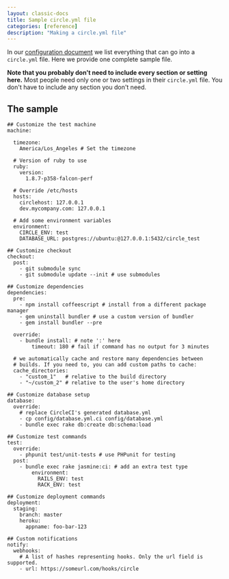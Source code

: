 ```yaml
---
layout: classic-docs
title: Sample circle.yml file
categories: [reference]
description: "Making a circle.yml file"
---
```


In our [configuration document]({{site.baseurl}}/configuration/) we list everything that can go into a
`circle.yml` file. Here we provide one complete sample file.

**Note that you probably don't need to include every section or setting here.**
Most people need only one or two settings in their `circle.yml` file.
You don't have to include any section you don't need.

<h2 id="sample">The sample</h2>

```
## Customize the test machine
machine:

  timezone:
    America/Los_Angeles # Set the timezone

  # Version of ruby to use
  ruby:
    version:
      1.8.7-p358-falcon-perf

  # Override /etc/hosts
  hosts:
    circlehost: 127.0.0.1
    dev.mycompany.com: 127.0.0.1

  # Add some environment variables
  environment:
    CIRCLE_ENV: test
    DATABASE_URL: postgres://ubuntu:@127.0.0.1:5432/circle_test

## Customize checkout
checkout:
  post:
    - git submodule sync
    - git submodule update --init # use submodules

## Customize dependencies
dependencies:
  pre:
    - npm install coffeescript # install from a different package manager
    - gem uninstall bundler # use a custom version of bundler
    - gem install bundler --pre

  override:
    - bundle install: # note ':' here
        timeout: 180 # fail if command has no output for 3 minutes

  # we automatically cache and restore many dependencies between
  # builds. If you need to, you can add custom paths to cache:
  cache_directories:
    - "custom_1"   # relative to the build directory
    - "~/custom_2" # relative to the user's home directory

## Customize database setup
database:
  override:
    # replace CircleCI's generated database.yml
    - cp config/database.yml.ci config/database.yml
    - bundle exec rake db:create db:schema:load

## Customize test commands
test:
  override:
    - phpunit test/unit-tests # use PHPunit for testing
  post:
    - bundle exec rake jasmine:ci: # add an extra test type
        environment:
          RAILS_ENV: test
          RACK_ENV: test

## Customize deployment commands
deployment:
  staging:
    branch: master
    heroku:
      appname: foo-bar-123

## Custom notifications
notify:
  webhooks:
    # A list of hashes representing hooks. Only the url field is supported.
    - url: https://someurl.com/hooks/circle
```
